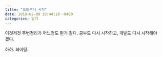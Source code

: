 ```yaml
---
title: "오늘부터 시작"
date: 2019-02-09 19:44:28 -0400
categories: 일기
---
```

이것저것 주변정리가 어느정도 된거 같다.
공부도 다시 시작하고, 개발도 다시 시작해야겠다.

하하. 화이팅.
